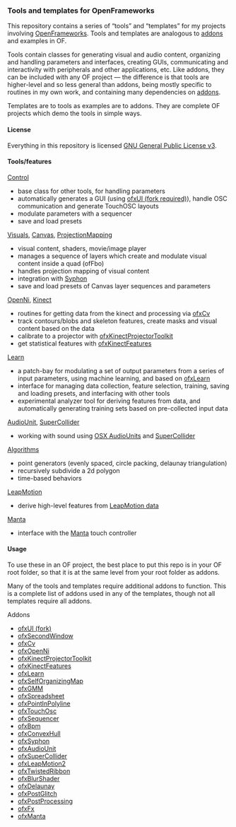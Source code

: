 ### Tools and templates for OpenFrameworks

This repository contains a series of “tools” and “templates” for my projects involving [OpenFrameworks](openframeworks.cc). Tools and templates are analogous to [addons](http://www.ofxaddons.com) and examples in OF.

Tools contain classes for generating visual and audio content, organizing and handling parameters and interfaces, creating GUIs, communicating and interactivity with peripherals and other applications, etc. Like addons, they can be included with any OF project — the difference is that tools are higher-level and so less general than addons, being mostly specific to routines in my own work, and containing many dependencies on [addons](http://www.ofxaddons.com). 

Templates are to tools as examples are to addons. They are complete OF projects which demo the tools in simple ways. 


#### License

Everything in this repository is licensed [GNU General Public License v3](http://www.gnu.org/copyleft/gpl.html).


#### Tools/features

[Control](https://github.com/genekogan/OF-tools-and-templates/tree/master/Control)
 - base class for other tools, for handling parameters
 - automatically generates a GUI (using [ofxUI (fork required)](https://github.com/genekogan/ofxUI)), handle OSC communication and generate TouchOSC layouts
 - modulate parameters with a sequencer
 - save and load presets

[Visuals](https://github.com/genekogan/OF-tools-and-templates/tree/master/Visuals), [Canvas](https://github.com/genekogan/OF-tools-and-templates/tree/master/Canvas), [ProjectionMapping](https://github.com/genekogan/OF-tools-and-templates/tree/master/ProjectionMapping)
 - visual content, shaders, movie/image player
 - manages a sequence of layers which create and modulate visual content inside a quad (ofFbo)
 - handles projection mapping of visual content
 - integration with [Syphon](http://syphon.v002.info/)
 - save and load presets of Canvas layer sequences and parameters

[OpenNi](https://github.com/genekogan/OF-tools-and-templates/tree/master/OpenNi), [Kinect](https://github.com/genekogan/OF-tools-and-templates/tree/master/Kinect)
 - routines for getting data from the kinect and processing via [ofxCv](https://github.com/kylemcdonald/ofxCv)
 - track contours/blobs and skeleton features, create masks and visual content based on the data
 - calibrate to a projector with [ofxKinectProjectorToolkit](https://github.com/genekogan/ofxKinectProjectorToolkit)
 - get statistical features with [ofxKinectFeatures](https://github.com/asarasua/ofxKinectFeatures)

[Learn](https://github.com/genekogan/OF-tools-and-templates/tree/master/Learn)
 - a patch-bay for modulating a set of output parameters from a series of input parameters, using machine learning, and based on [ofxLearn](https://github.com/genekogan/ofxLearn)
 - interface for managing data collection, feature selection, training, saving and loading presets, and interfacing with other tools
 - experimental analyzer tool for deriving features from data, and automatically generating training sets based on pre-collected input data

[AudioUnit](https://github.com/genekogan/OF-tools-and-templates/tree/master/AudioUnit), [SuperCollider](https://github.com/genekogan/OF-tools-and-templates/tree/master/SuperCollider)
 - working with sound using [OSX AudioUnits](https://github.com/admsyn/ofxAudioUnit) and [SuperCollider](supercollider.sourceforge.net)
 

[Algorithms](https://github.com/genekogan/OF-tools-and-templates/tree/master/Algorithms)
 - point generators (evenly spaced, circle packing, delaunay triangulation)
 - recursively subdivide a 2d polygon
 - time-based behaviors

[LeapMotion](https://github.com/genekogan/OF-tools-and-templates/tree/master/LeapMotion)
 - derive high-level features from [LeapMotion data](https://www.leapmotion.com/)

[Manta](https://github.com/genekogan/OF-tools-and-templates/tree/master/Manta)
 - interface with the [Manta](www.snyderphonics.com/products.htm) touch controller


#### Usage

To use these in an OF project, the best place to put this repo is in your OF root folder, so that it is at the same level from your root folder as addons.

Many of the tools and templates require additional addons to function. This is a complete list of addons used in any of the templates, though not all templates require all addons.

Addons
 - [ofxUI (fork)](https://github.com/genekogan/ofxUI)
 - [ofxSecondWindow](https://github.com/genekogan/ofxSecondWindow)
 - [ofxCv](https://github.com/kylemcdonald/ofxCv)
 - [ofxOpenNi](https://github.com/gameoverhack/ofxOpenNI)
 - [ofxKinectProjectorToolkit](https://github.com/genekogan/ofxKinectProjectorToolkit)
 - [ofxKinectFeatures](https://github.com/asarasua/ofxKinectFeatures)
 - [ofxLearn](https://github.com/genekogan/ofxLearn)
 - [ofxSelfOrganizingMap](https://github.com/genekogan/ofxSelfOrganizingMap)
 - [ofxGMM](https://github.com/genekogan/ofxGMM)
 - [ofxSpreadsheet](https://github.com/genekogan/ofxSpreadsheet)
 - [ofxPointInPolyline](https://github.com/genekogan/ofxPointInPolyline)
 - [ofxTouchOsc](https://github.com/genekogan/ofxTouchOsc)
 - [ofxSequencer](https://github.com/genekogan/ofxSequencer)
 - [ofxBpm](https://github.com/mirrorboy714/ofxBpm)
 - [ofxConvexHull](https://github.com/genekogan/ofxConvexHull)
 - [ofxSyphon](https://github.com/astellato/ofxSyphon)
 - [ofxAudioUnit](https://github.com/admsyn/ofxAudioUnit)
 - [ofxSuperCollider](http://www.erase.net/projects/ofxSuperCollider/)
 - [ofxLeapMotion2](https://github.com/genekogan/ofxLeapMotion2)
 - [ofxTwistedRibbon](https://github.com/tado/ofxTwistedRibbon)
 - [ofxBlurShader](https://github.com/companje/ofxBlurShader)
 - [ofxDelaunay](https://github.com/obviousjim/ofxDelaunay)
 - [ofxPostGlitch](https://github.com/maxillacult/ofxPostGlitch)
 - [ofxPostProcessing](https://github.com/neilmendoza/ofxPostProcessing)
 - [ofxFx](https://github.com/patriciogonzalezvivo/ofxFX)
 - [ofxManta](https://github.com/genekogan/ofxManta/tree/master/src)
